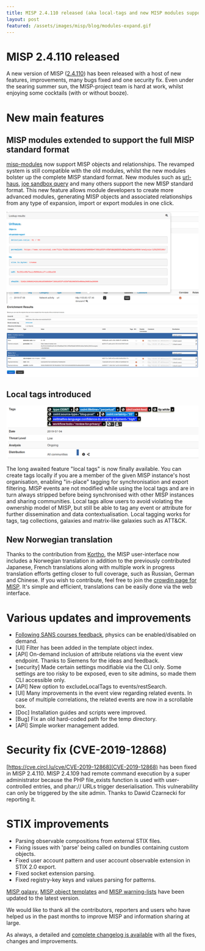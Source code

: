 ```yaml
---
title: MISP 2.4.110 released (aka local-tags and new MISP modules supporting MISP standard format)
layout: post
featured: /assets/images/misp/blog/modules-expand.gif
---
```


# MISP 2.4.110 released

A new version of MISP ([2.4.110](https://github.com/MISP/MISP/tree/v2.4.110)) has been released with a host of new features, improvements, many bugs fixed and one security fix. Even under the searing summer sun, the MISP-project team is hard at work, whilst enjoying some cocktails (with or without booze).

# New main features

## MISP modules extended to support the full MISP standard format

[misp-modules](misp-modules) now support MISP objects and relationships. The revamped system is still compatible with the old modules, whilst the new modules bolster up the complete MISP standard format. New modules such as [url-haus](https://github.com/MISP/misp-modules/blob/52dadd2df32b19241fdd978e50b717f1967e264b/misp_modules/modules/expansion/urlhaus.py), [joe sandbox query](https://github.com/MISP/misp-modules/blob/be61613da4f5dc8f082a7c1a9e1ec07fdb872560/misp_modules/modules/expansion/joesandbox_query.py) and many others support the new MISP standard format. This new feature allows module developers to create more advanced modules, generating MISP objects and associated relationships from any type of expansion, import or export modules in one click.

![](/assets/images/misp/blog/misp-modules-new.png)
![](/assets/images/misp/blog/misp-modules-2.png)

## Local tags introduced

![](/assets/images/misp/blog/local-tags.png)

The long awaited feature "local tags" is now finally available. You can create tags locally if you are a member of the given MISP instance's host organisation, enabling "in-place" tagging for synchronisation and export filtering. MISP events are not modified while using the local tags and are in turn always stripped before being synchronised with other MISP instances and sharing communities. Local tags allow users to avoid violating the ownership model of MISP, but still be able to tag any event or attribute for further dissemination and data contextualisation. Local tagging works for tags, tag collections, galaxies and matrix-like galaxies such as ATT&CK.


## New Norwegian translation

Thanks to the contribution from [Kortho](https://github.com/Kortho), the MISP user-interface now includes a Norwegian translation in addition to the previously contributed Japanese, French translations along with multiple work in progress translation efforts getting closer to full coverage, such as Russian, German and Chinese. If you wish to contribute, feel free to join the [crowdin page for MISP](https://crowdin.com/project/misp). It's simple and efficient, translations can be easily done via the web interface.

# Various updates and improvements

- [Following SANS courses feedback](https://twitter.com/speshulted/status/1141711388617904128), physics can be enabled/disabled on demand.
- [UI] Filter has been added in the template object index.
- [API] On-demand inclusion of attribute relations via the event view endpoint. Thanks to Siemens for the ideas and feedback.
- [security] Made certain settings modifiable via the CLI only. Some settings are too risky to be exposed, even to site admins, so made them CLI accessible only.
- [API] New option to excludeLocalTags to events/restSearch.
- [UI] Many improvements in the event view regarding related events. In case of multiple correlations, the related events are now in a scrollable box.
- [Doc] Installation guides and scripts were improved.
- [Bug] Fix an old hard-coded path for the temp directory.
- [API] Simple worker management added.

# Security fix (CVE-2019-12868)

[https://cve.circl.lu/cve/CVE-2019-12868](CVE-2019-12868) has been fixed in MISP 2.4.110. MISP 2.4.109 had remote command execution by a super administrator because the PHP file_exists function is used with user-controlled entries, and phar:// URLs trigger deserialisation. This vulnerability can only be triggered by the site admin. Thanks to Dawid Czarnecki for reporting it.

# STIX improvements

- Parsing observable compositions from external STIX files.
- Fixing issues with 'parse' being called on bundles containing custom objects.
- Fixed user account pattern and user account observable extension in STIX 2.0 export.
- Fixed socket extension parsing.
- Fixed registry-key keys and values parsing for patterns.

[MISP galaxy](https://www.misp-project.org/galaxy.html), [MISP object templates](https://www.misp-project.org/objects.html) and [MISP warning-lists](https://github.com/MISP/misp-warninglists/) have been updated to the latest version.

We would like to thank all the contributors, reporters and users who have helped us in the past months to improve MISP and information sharing at large.

As always, a detailed and [complete changelog is available](https://www.misp-project.org/Changelog.txt) with all the fixes, changes and improvements.

